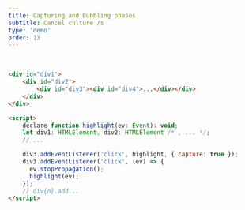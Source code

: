 ```yaml
---
title: Capturing and Bubbling phases
subtitle: Cancel culture /s
type: 'demo'
order: 13
---
```


<script>
  import NestedClick from '$lib/demo/2024-11-07-hearNoEvil/NestedClick.svelte';
</script>

<div class="w-full text-center" id="4bubbling-mode">&nbsp;</div>

<NestedClick bubblestopat={3} />

```html
<div id="div1">
	<div id="div2">
		<div id="div3"><div id="div4">...</div></div>
	</div>
</div>

<script>
	declare function highlight(ev: Event): void;
	let div1: HTMLElement, div2: HTMLElement /* , ... */;
	// ...

	div3.addEventListener('click', highlight, { capture: true });
	div3.addEventListener('click', (ev) => {
	  ev.stopPropagation();
	  highlight(ev);
	});
	// div{n}.add...
</script>
```
